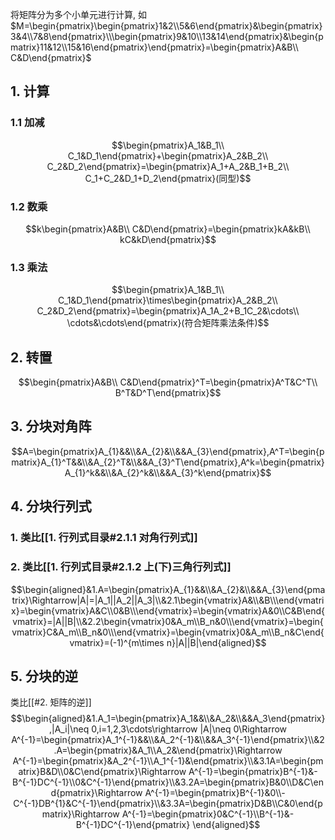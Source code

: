 

将矩阵分为多个小单元进行计算, 如$M=\begin{pmatrix}\begin{pmatrix}1&2\\5&6\end{pmatrix}&\begin{pmatrix}3&4\\7&8\end{pmatrix}\\\begin{pmatrix}9&10\\13&14\end{pmatrix}&\begin{pmatrix}11&12\\15&16\end{pmatrix}\end{pmatrix}=\begin{pmatrix}A&B\\ C&D\end{pmatrix}$

## 1\. 计算
### 1.1 加减
$$\begin{pmatrix}A_1&B_1\\ C_1&D_1\end{pmatrix}+\begin{pmatrix}A_2&B_2\\ C_2&D_2\end{pmatrix}=\begin{pmatrix}A_1+A_2&B_1+B_2\\ C_1+C_2&D_1+D_2\end{pmatrix}(同型)$$
### 1.2 数乘
$$k\begin{pmatrix}A&B\\ C&D\end{pmatrix}=\begin{pmatrix}kA&kB\\ kC&kD\end{pmatrix}$$
### 1.3 乘法
$$\begin{pmatrix}A_1&B_1\\ C_1&D_1\end{pmatrix}\times\begin{pmatrix}A_2&B_2\\ C_2&D_2\end{pmatrix}=\begin{pmatrix}A_1A_2+B_1C_2&\cdots\\ \cdots&\cdots\end{pmatrix}(符合矩阵乘法条件)$$
## 2\. 转置
$$\begin{pmatrix}A&B\\ C&D\end{pmatrix}^T=\begin{pmatrix}A^T&C^T\\ B^T&D^T\end{pmatrix}$$
## 3. 分块对角阵
$$A=\begin{pmatrix}A_{1}&&\\&A_{2}&\\&&A_{3}\end{pmatrix},A^T=\begin{pmatrix}A_{1}^T&&\\&A_{2}^T&\\&&A_{3}^T\end{pmatrix},A^k=\begin{pmatrix}A_{1}^k&&\\&A_{2}^k&\\&&A_{3}^k\end{pmatrix}$$

## 4. 分块行列式
### 1. 类比[[1. 行列式目录#2.1.1 对角行列式]]
### 2. 类比[[1. 行列式目录#2.1.2 上(下)三角行列式]]
$$\begin{aligned}&1.A=\begin{pmatrix}A_{1}&&\\&A_{2}&\\&&A_{3}\end{pmatrix}\Rightarrow|A|=|A_1||A_2||A_3|\\&2.1\begin{vmatrix}A&\\&B\\\end{vmatrix}=\begin{vmatrix}A&C\\0&B\\\end{vmatrix}=\begin{vmatrix}A&0\\C&B\end{vmatrix}=|A||B|\\&2.2\begin{vmatrix}0&A_m\\B_n&0\\\end{vmatrix}=\begin{vmatrix}C&A_m\\B_n&0\\\end{vmatrix}=\begin{vmatrix}0&A_m\\B_n&C\end{vmatrix}=(-1)^{m\times n}|A||B|\end{aligned}$$

## 5\. 分块的逆
类比[[#2. 矩阵的逆]]
$$\begin{aligned}&1.A_1=\begin{pmatrix}A_1&&\\&A_2&\\&&A_3\end{pmatrix},|A_i|\neq 0,i=1,2,3\cdots\rightarrow |A|\neq 0\Rightarrow A^{-1}=\begin{pmatrix}A_1^{-1}&&\\&A_2^{-1}&\\&&A_3^{-1}\end{pmatrix}\\&2.A=\begin{pmatrix}&A_1\\A_2&\end{pmatrix}\Rightarrow A^{-1}=\begin{pmatrix}&A_2^{-1}\\A_1^{-1}&\end{pmatrix}\\&3.1A=\begin{pmatrix}B&D\\0&C\end{pmatrix}\Rightarrow A^{-1}=\begin{pmatrix}B^{-1}&-B^{-1}DC^{-1}\\0&C^{-1}\end{pmatrix}\\&3.2A=\begin{pmatrix}B&0\\D&C\end{pmatrix}\Rightarrow A^{-1}=\begin{pmatrix}B^{-1}&0\\-C^{-1}DB^{1}&C^{-1}\end{pmatrix}\\&3.3A=\begin{pmatrix}D&B\\C&0\end{pmatrix}\Rightarrow A^{-1}=\begin{pmatrix}0&C^{-1}\\B^{-1}&-B^{-1}DC^{-1}\end{pmatrix} \end{aligned}$$